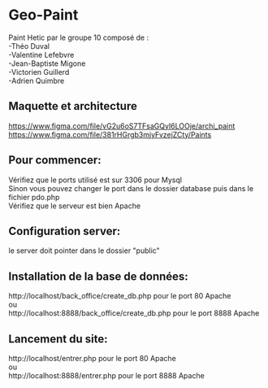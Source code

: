 # Geo-Paint
Paint Hetic par le groupe 10 composé de :
<br>
-Théo Duval
<br>
-Valentine Lefebvre
<br>
-Jean-Baptiste Migone
<br>
-Victorien Guillerd
<br>
-Adrien Quimbre

## Maquette et architecture
https://www.figma.com/file/vG2u6oS7TFsaGQyI6LOOje/archi_paint
<br>
https://www.figma.com/file/381rHGrgb3mjyFvzejZCty/Paints

## Pour commencer:

Vérifiez que le ports utilisé est sur 3306 pour Mysql
<br>
Sinon vous pouvez changer le port dans le dossier database puis dans le fichier pdo.php
<br>
Vérifiez que le serveur est bien Apache

## Configuration server:
le server doit pointer dans le dossier "public"

## Installation de la base de données:
http://localhost/back_office/create_db.php pour le port 80 Apache
<br>
ou
<br>
http://localhost:8888/back_office/create_db.php pour le port 8888 Apache

## Lancement du site:
http://localhost/entrer.php pour le port 80 Apache
<br>
ou
<br>
http://localhost:8888/entrer.php pour le port 8888 Apache

